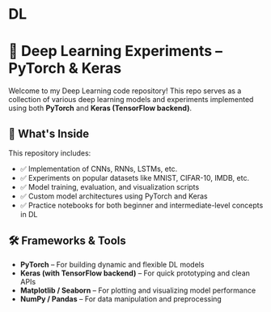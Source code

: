 # DL
# 🧠 Deep Learning Experiments – PyTorch & Keras

Welcome to my Deep Learning code repository! This repo serves as a collection of various deep learning models and experiments implemented using both **PyTorch** and **Keras (TensorFlow backend)**.

## 📂 What's Inside

This repository includes:
- ✅ Implementation of CNNs, RNNs, LSTMs, etc.
- ✅ Experiments on popular datasets like MNIST, CIFAR-10, IMDB, etc.
- ✅ Model training, evaluation, and visualization scripts
- ✅ Custom model architectures using PyTorch and Keras
- ✅ Practice notebooks for both beginner and intermediate-level concepts in DL

## 🛠️ Frameworks & Tools
- **PyTorch** – For building dynamic and flexible DL models
- **Keras (with TensorFlow backend)** – For quick prototyping and clean APIs
- **Matplotlib / Seaborn** – For plotting and visualizing model performance
- **NumPy / Pandas** – For data manipulation and preprocessing
